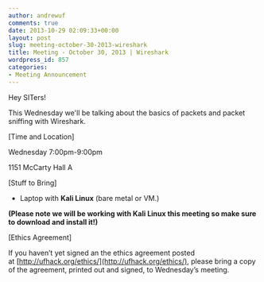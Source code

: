 ```yaml
---
author: andrewuf
comments: true
date: 2013-10-29 02:09:33+00:00
layout: post
slug: meeting-october-30-2013-wireshark
title: Meeting - October 30, 2013 | Wireshark
wordpress_id: 857
categories:
- Meeting Announcement
---
```


Hey SITers!







This Wednesday we'll be talking about the basics of packets and packet sniffing with Wireshark.










[Time and Location]




Wednesday 7:00pm-9:00pm




1151 McCarty Hall A







[Stuff to Bring]




- Laptop with **Kali Linux** (bare metal or VM.)




**(Please note we will be working with Kali Linux this meeting so make sure to download and install it!)**







[Ethics Agreement]




If you haven’t yet signed an the ethics agreement posted at [http://ufhack.org/ethics/](http://ufhack.org/ethics/), please bring a copy of the agreement, printed out and signed, to Wednesday’s meeting.



